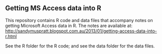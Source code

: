 Getting MS Access data into R
-----------------------------

This repository contains R code and data files that accompany notes on getting Microsoft Access data in R. The notes are available at: http://sandymuspratt.blogspot.com.au/2013/01/getting-access-data-into-r.html

See the R folder for the R code; and see the data folder for the data files. 

